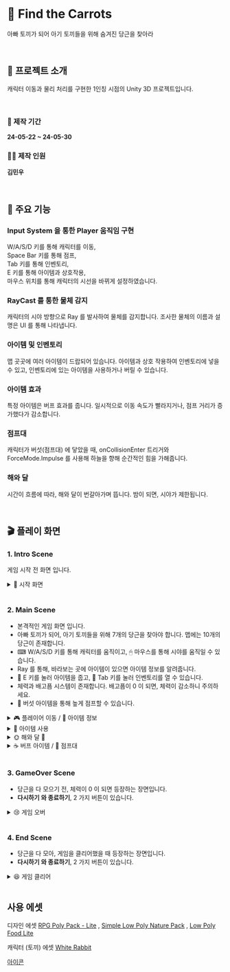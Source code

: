 # 🐰 Find the Carrots
 아빠 토끼가 되어 아기 토끼들을 위해 숨겨진 당근을 찾아라

<br>

## 📂 프로젝트 소개
캐릭터 이동과 물리 처리를 구현한 1인칭 시점의 Unity 3D 프로젝트입니다.

<br>

### 📆 제작 기간
**24-05-22 ~ 24-05-30**

### 👨‍💻 제작 인원
**김민우**

<br>

## 📌 주요 기능

### Input System 을 통한 Player 움직임 구현
W/A/S/D 키를 통해 캐릭터를 이동, <br>
Space Bar 키를 통해 점프, <br>
Tab 키를 통해 인벤토리, <br>
E 키를 통해 아이템과 상호작용, <br>
마우스 위치를 통해 캐릭터의 시선을 바뀌게 설정하였습니다.

### RayCast 를 통한 물체 감지
캐릭터의 시야 방향으로 Ray 를 발사하여 물체를 감지합니다.
조사한 물체의 이름과 설명은 UI 를 통해 나타냅니다.

### 아이템 및 인벤토리
맵 곳곳에 여러 아이템이 드랍되어 있습니다.
아이템과 상호 작용하여 인벤토리에 넣을 수 있고,
인벤토리에 있는 아이템을 사용하거나 버릴 수 있습니다.

### 아이템 효과
특정 아이템은 버프 효과를 줍니다.
일시적으로 이동 속도가 빨라지거나, 점프 거리가 증가했다가 감소합니다.

### 점프대
캐릭터가 버섯(점프대) 에 닿았을 때, onCollisionEnter 트리거와 ForceMode.Impulse 를 사용해 하늘을 향해 순간적인 힘을 가해줍니다.

### 해와 달
시간이 흐름에 따라, 해와 달이 번갈아가며 뜹니다.
밤이 되면, 시야가 제한됩니다.

<br>

## 🎬 플레이 화면

### 1. Intro Scene
게임 시작 전 화면 입니다.

<details>
  <summary> 🐰 시작 화면</summary>
  <img src = "https://github.com/K1M-MinW00/Sparta_3D/assets/122630746/3ed8baeb-439d-466a-bdef-53c029f95e4f" width = 500>
</details>

<br>

### 2. Main Scene
- 본격적인 게임 화면 입니다.
- 아빠 토끼가 되어, 아기 토끼들을 위해 7개의 당근을 찾아야 합니다. 맵에는 10개의 당근이 존재합니다.
- ⌨ W/A/S/D 키를 통해 캐릭터를 움직이고, 🖱 마우스를 통해 시야를 움직일 수 있습니다.
- Ray 를 통해, 바라보는 곳에 아이템이 있으면 아이템 정보를 알려줍니다.
- 🥕 E 키를 눌러 아이템을 줍고, 👜 Tab 키를 눌러 인벤토리를 열 수 있습니다. 
- 체력과 배고픔 시스템이 존재합니다. 배고픔이 0 이 되면, 체력이 감소하니 주의하세요.
- 🍄 버섯 아이템을 통해 높게 점프할 수 있습니다.


<details>
  <summary> 🎮 플레이어 이동 / 📃 아이템 정보 </summary>
  <img src = "https://github.com/K1M-MinW00/Sparta_3D/assets/122630746/b1dc3eeb-5119-4c01-9160-10f2a365d5a3" width = 500>
</details>

<details>
  <summary> 🎁 아이템 사용 </summary>
  <img src = "https://github.com/K1M-MinW00/Sparta_3D/assets/122630746/89c15779-36b3-4b62-9bad-272ba428d92e" width = 500>
</details>

<details>
  <summary> 🌞 해와 달 🌚</summary>
  <img src = "https://github.com/K1M-MinW00/Sparta_3D/assets/122630746/67e881a6-b6ad-4c1e-ae7c-7c10dd0c94c5" width = 500>
</details>

<details>
  <summary> ☕ 버프 아이템 / 🍄 점프대 </summary>
  <img src = "https://github.com/K1M-MinW00/Sparta_3D/assets/122630746/41254f2a-c974-401e-8053-2e343baf45c0" width = 500>
</details>

<br>

### 3. GameOver Scene
- 당근을 다 모으기 전, 체력이 0 이 되면 등장하는 장면입니다.
- **다시하기 와 종료하기**, 2 가지 버튼이 있습니다.
  
<details>
  <summary> 😢 게임 오버 </summary>
  <img src = "https://github.com/K1M-MinW00/Sparta_3D/assets/122630746/a64cca45-c0f2-4e93-9943-38b3e474ff5a" width = 500>
</details>

<br>

### 4. End Scene
- 당근을 다 모아, 게임을 클리어했을 때 등장하는 장면입니다.
- **다시하기 와 종료하기**, 2 가지 버튼이 있습니다.

<details>
  <summary> 😆 게임 클리어  </summary>
  <img src = "https://github.com/K1M-MinW00/Sparta_3D/assets/122630746/edba346f-c9c6-477c-848c-94e319379e4b" width = 500>
</details>

<br>

## 사용 에셋

디자인 에셋 [RPG Poly Pack - Lite](https://assetstore.unity.com/packages/3d/environments/landscapes/rpg-poly-pack-lite-148410) , [Simple Low Poly Nature Pack](https://assetstore.unity.com/packages/3d/environments/landscapes/simple-low-poly-nature-pack-157552) , [Low Poly Food Lite](https://assetstore.unity.com/packages/3d/props/food/low-poly-food-lite-258693)

캐릭터 (토끼) 에셋 [White Rabbit](https://assetstore.unity.com/packages/3d/characters/animals/white-rabbit-138709)

[아이콘](https://game-icons.net/)
  


